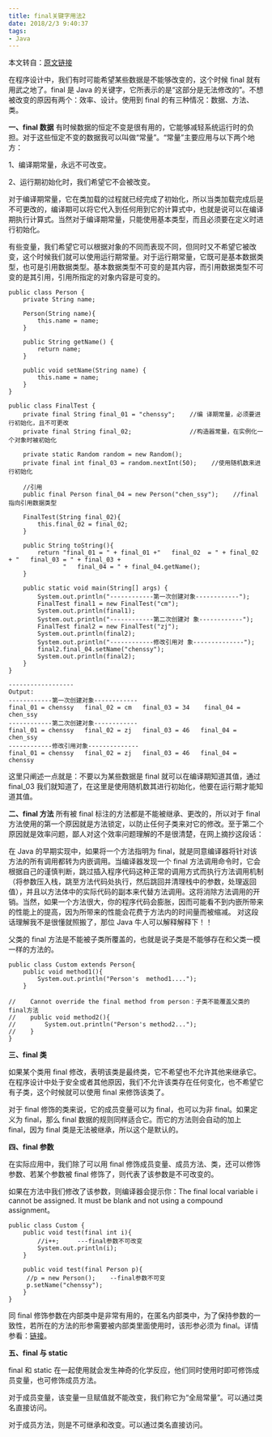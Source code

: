 ```yaml
---
title: final关键字用法2
date: 2018/2/3 9:40:37    
tags:
- Java
---
```


本文转自：[原文链接](http://wiki.jikexueyuan.com/project/java-enhancement/java-fifteen.html)

在程序设计中，我们有时可能希望某些数据是不能够改变的，这个时候 final 就有用武之地了。final 是 Java 的关键字，它所表示的是“这部分是无法修改的”。不想被改变的原因有两个：效率、设计。使用到 final 的有三种情况：数据、方法、类。

**一、final 数据**
有时候数据的恒定不变是很有用的，它能够减轻系统运行时的负担。对于这些恒定不变的数据我可以叫做“常量”。“常量”主要应用与以下两个地方：

1、编译期常量，永远不可改变。

2、运行期初始化时，我们希望它不会被改变。

对于编译期常量，它在类加载的过程就已经完成了初始化，所以当类加载完成后是不可更改的，编译期可以将它代入到任何用到它的计算式中，也就是说可以在编译期执行计算式。当然对于编译期常量，只能使用基本类型，而且必须要在定义时进行初始化。

有些变量，我们希望它可以根据对象的不同而表现不同，但同时又不希望它被改变，这个时候我们就可以使用运行期常量。对于运行期常量，它既可是基本数据类型，也可是引用数据类型。基本数据类型不可变的是其内容，而引用数据类型不可变的是其引用，引用所指定的对象内容是可变的。


    public class Person {
        private String name;

        Person(String name){
            this.name = name;
        }

        public String getName() {
            return name;
        }

        public void setName(String name) {
            this.name = name;
        }
    }

    public class FinalTest {
        private final String final_01 = "chenssy";    //编 译期常量，必须要进行初始化，且不可更改
        private final String final_02;                //构造器常量，在实例化一个对象时被初始化

        private static Random random = new Random();
        private final int final_03 = random.nextInt(50);    //使用随机数来进行初始化

        //引用
        public final Person final_04 = new Person("chen_ssy");    //final指向引用数据类型

        FinalTest(String final_02){
            this.final_02 = final_02;
        }

        public String toString(){
            return "final_01 = " + final_01 +"   final_02  = " + final_02 + "   final_03 = " + final_03 +
                   "   final_04 = " + final_04.getName();
        }

        public static void main(String[] args) {
            System.out.println("------------第一次创建对象------------");
            FinalTest final1 = new FinalTest("cm");
            System.out.println(final1);
            System.out.println("------------第二次创建对 象------------");
            FinalTest final2 = new FinalTest("zj");
            System.out.println(final2);
            System.out.println("------------修改引用对 象--------------");
            final2.final_04.setName("chenssy");
            System.out.println(final2);
        }
    }

    ------------------
    Output:
    ------------第一次创建对象------------
    final_01 = chenssy   final_02 = cm   final_03 = 34    final_04 = chen_ssy
    ------------第二次创建对象------------
    final_01 = chenssy   final_02 = zj   final_03 = 46   final_04 = chen_ssy
    ------------修改引用对象--------------
    final_01 = chenssy   final_02 = zj   final_03 = 46   final_04 = chenssy

这里只阐述一点就是：不要以为某些数据是 final 就可以在编译期知道其值，通过 final_03 我们就知道了，在这里是使用随机数其进行初始化，他要在运行期才能知道其值。

**二、final 方法**
所有被 final 标注的方法都是不能被继承、更改的，所以对于 final 方法使用的第一个原因就是方法锁定，以防止任何子类来对它的修改。至于第二个原因就是效率问题，鄙人对这个效率问题理解的不是很清楚，在网上摘抄这段话：

在 Java 的早期实现中，如果将一个方法指明为 final，就是同意编译器将针对该方法的所有调用都转为内嵌调用。当编译器发现一个 final 方法调用命令时，它会根据自己的谨慎判断，跳过插入程序代码这种正常的调用方式而执行方法调用机制（将参数压入栈，跳至方法代码处执行，然后跳回并清理栈中的参数，处理返回值），并且以方法体中的实际代码的副本来代替方法调用。这将消除方法调用的开销。当然，如果一个方法很大，你的程序代码会膨胀，因而可能看不到内嵌所带来的性能上的提高，因为所带来的性能会花费于方法内的时间量而被缩减。
对这段话理解我不是很懂就照搬了，那位 Java 牛人可以解释解释下！！

父类的 final 方法是不能被子类所覆盖的，也就是说子类是不能够存在和父类一模一样的方法的。


    public class Custom extends Person{
        public void method1(){
            System.out.println("Person's  method1....");
        }

    //    Cannot override the final method from person：子类不能覆盖父类的final方法
    //    public void method2(){
    //        System.out.println("Person's method2...");
    //    }
    }

**三、final 类**

如果某个类用 final 修改，表明该类是最终类，它不希望也不允许其他来继承它。在程序设计中处于安全或者其他原因，我们不允许该类存在任何变化，也不希望它有子类，这个时候就可以使用 final 来修饰该类了。

对于 final 修饰的类来说，它的成员变量可以为 final，也可以为非 final。如果定义为 final，那么 final 数据的规则同样适合它。而它的方法则会自动的加上 final，因为 final 类是无法被继承，所以这个是默认的。

**四、final 参数**

在实际应用中，我们除了可以用 final 修饰成员变量、成员方法、类，还可以修饰参数、若某个参数被 final 修饰了，则代表了该参数是不可改变的。

如果在方法中我们修改了该参数，则编译器会提示你：The final local variable i cannot be assigned. It must be blank and not using a compound assignment。


    public class Custom {
        public void test(final int i){
            //i++;     ---final参数不可改变
            System.out.println(i);
        }

        public void test(final Person p){
         //p = new Person();    --final参数不可变
         p.setName("chenssy");
        }
    }

同 final 修饰参数在内部类中是非常有用的，在匿名内部类中，为了保持参数的一致性，若所在的方法的形参需要被内部类里面使用时，该形参必须为 final。详情参看：[链接](http://www.cnblogs.com/chenssy/p/3390871.html)。

**五、final 与 static**

final 和 static 在一起使用就会发生神奇的化学反应，他们同时使用时即可修饰成员变量，也可修饰成员方法。

对于成员变量，该变量一旦赋值就不能改变，我们称它为“全局常量”。可以通过类名直接访问。

对于成员方法，则是不可继承和改变。可以通过类名直接访问。